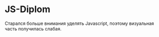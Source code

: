 # JS-Diplom
Старался больше внимания уделять Javascript, поэтому визуальная часть получилась слабая.
